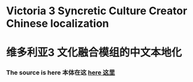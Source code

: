 # Victoria 3 Syncretic Culture Creator Chinese localization
# 维多利亚3 文化融合模组的中文本地化

<!-- ABOUT THE PROJECT -->
### The source is here 本体在这 [here 这里](https://github.com/Caracus/Victoria3-Syncretic-Cultures-Creator)
